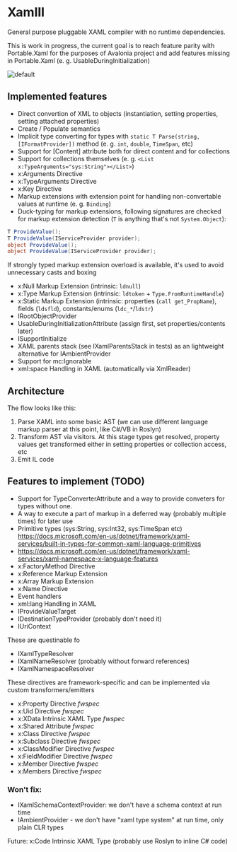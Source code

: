 # XamlIl

General purpose pluggable XAML compiler with no runtime dependencies.

This is work in progress, the current goal is to reach feature parity with Portable.Xaml for the purposes of Avalonia project and add features missing in Portable.Xaml (e. g. UsableDuringInitialization) 

![default](https://user-images.githubusercontent.com/1067584/52111361-90ad7900-2614-11e9-8133-a5aa6ebb1804.png)


## Implemented features

- Direct convertion of XML to objects (instantiation, setting properties, setting attached properties)
- Create / Populate semantics
- Implicit type converting for types with `static T Parse(string, [IFormatProvider])` method (e. g. `int`, `double`, `TimeSpan`, etc)
- Support for [Content] attribute both for direct content and for collections
- Support for collections themselves (e. g. `<List x:TypeArguments="sys:String"></List>`)
- x:Arguments Directive
- x:TypeArguments Directive
- x:Key Directive 
- Markup extensions with extension point for handling non-convertable values at runtime (e. g. `Binding`)
- Duck-typing for markup extensions, following signatures are checked for markup extension detection (`T` is anything that's not `System.Object`):
```cs
T ProvideValue();
T ProvideValue(IServiceProvider provider);
object ProvideValue();
object ProvideValue(IServiceProvider provider);
```
If strongly typed markup extension overload is available, it's used to avoid unnecessary casts and boxing
- x:Null Markup Extension (intrinsic: `ldnull`)
- x:Type Markup Extension (intrinsic: `ldtoken` + `Type.FromRuntimeHandle`)
- x:Static Markup Extension (intrinsic: properties (`call get_PropName`), fields (`ldsfld`), constants/enums (`ldc_*`/`ldstr`)
- IRootObjectProvider
- UsableDuringInitializationAttribute (assign first, set properties/contents later)
- ISupportInitialize
- XAML parents stack (see IXamlParentsStack in tests) as an lightweight alternative for IAmbientProvider
- Support for mc:Ignorable
- xml:space Handling in XAML (automatically via XmlReader)

## Architecture

The flow looks like this:
 
1) Parse XAML into some basic AST (we can use different language markup parser at this point, like C#/VB in Roslyn)
2) Transform AST via visitors. At this stage types get resolved, property values get transformed either in setting properties or collection access, etc
3) Emit IL code

## Features to implement (TODO)

- Support for TypeConverterAttribute and a way to provide conveters for types without one.
- A way to execute a part of markup in a deferred way (probably multiple times) for later use
- Primitive types (sys:String, sys:Int32, sys:TimeSpan etc) https://docs.microsoft.com/en-us/dotnet/framework/xaml-services/built-in-types-for-common-xaml-language-primitives
- https://docs.microsoft.com/en-us/dotnet/framework/xaml-services/xaml-namespace-x-language-features
- x:FactoryMethod Directive
- x:Reference Markup Extension
- x:Array Markup Extension
- x:Name Directive
- Event handlers
- xml:lang Handling in XAML
- IProvideValueTarget
- IDestinationTypeProvider (probably don't need it)
- IUriContext

These are questinable fo
- IXamlTypeResolver
- IXamlNameResolver (probably without forward references)
- IXamlNamespaceResolver


These directives are framework-specific and can be implemented via custom transformers/emitters
- x:Property Directive *fwspec*
- x:Uid Directive *fwspec*
- x:XData Intrinsic XAML Type *fwspec*
- x:Shared Attribute *fwspec*
- x:Class Directive *fwspec*
- x:Subclass Directive *fwspec*
- x:ClassModifier Directive *fwspec*
- x:FieldModifier Directive *fwspec*
- x:Member Directive *fwspec*
- x:Members Directive *fwspec*


### Won't fix:


- IXamlSchemaContextProvider: we don't have a schema context at run time
- IAmbientProvider - we don't have "xaml type system" at run time, only plain CLR types


Future: 
x:Code Intrinsic XAML Type (probably use Roslyn to inline C# code)

